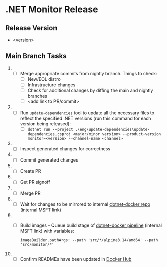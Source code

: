 # .NET Monitor Release

## Release Version

* &lt;version&gt;

## Main Branch Tasks

1. - [ ] Merge appropriate commits from nightly branch.  Things to check:
      - [ ] New/EOL distro
      - [ ] Infrastructure changes
      - [ ] Check for additional changes by diffing the main and nightly branches
      - [ ] &lt;add link to PR/commit&gt;
1. - [ ] Run `update-dependencies` tool to update all the necessary files to reflect the specified .NET versions (run this command for each version being released):
      - [ ] `dotnet run --project .\eng\update-dependencies\update-dependencies.csproj <major/minor version> --product-version monitor=<version> --channel-name <channel>`
1. - [ ] Inspect generated changes for correctness
1. - [ ] Commit generated changes
1. - [ ] Create PR
1. - [ ] Get PR signoff
1. - [ ] Merge PR
1. - [ ] Wait for changes to be mirrored to internal [dotnet-docker repo](https://dev.azure.com/dnceng/internal/_git/dotnet-dotnet-docker) (internal MSFT link)
1.  - [ ] Build images - Queue build stage of [dotnet-docker pipeline](https://dev.azure.com/dnceng/internal/_build?definitionId=373) (internal MSFT link) with variables:

      `imageBuilder.pathArgs: --path 'src/*/alpine3.14/amd64' --path 'src/monitor/*'`
1. - [ ] Confirm READMEs have been updated in [Docker Hub](https://hub.docker.com/_/microsoft-dotnet-monitor)
